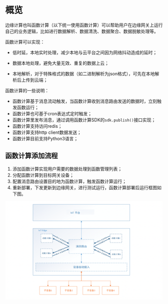 # 概览

边缘计算也叫函数计算（以下统一使用函数计算）可以帮助用户在边缘网关上运行自己的业务逻辑，比如进行数据解析、数据清洗、数据聚合、数据脱敏处理等。

函数计算可以实现：

- 低时延，本地实时处理，减少本地与云平台之间因为网络抖动造成的延时；

- 数据本地处理，避免大量无效、重复的数据上云；

- 本地解析，对于特殊格式的数据（如二进制解析为json格式），可先在本地解析后上传到云端；


函数计算的一些说明：

- 函数计算基于消息流动触发，当函数计算收到消息路由发送的数据时，立刻触发函数运行；
- 函数计算也可基于cron表达式定时触发；
- 函数计算里发布消息，通过调用函数计算SDK的`sdk.publish()`接口实现；
- 函数计算支持访问redis；
- 函数计算支持http client数据发送；
- 函数计算目前支持Python3语言；



## 函数计算添加流程

1. 添加函数计算实现用户需要的数据处理到函数管理列表；
2. 分配函数计算到目标网关设备；
3. 配置消息路由设置目的地为函数计算，触发函数计算运行；
4. 重新部署，下发更新到边缘网关，进行测试运行，函数计算部署后运行框图如下图。

![修改函数](../../../images/函数计算-3.png)